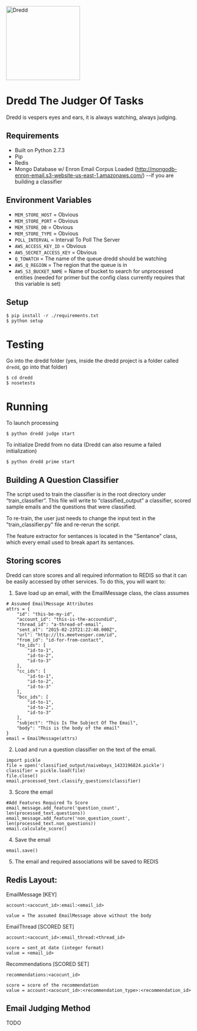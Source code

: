 <img src="http://www.advancedphotoshop.co.uk/users/18190/thm1024/judge_dredd__by_kash_.jpg" alt="Dredd" style="width: 200px;"/>

# Dredd The Judger Of Tasks
Dredd is vespers eyes and ears, it is always watching, always judging.

## Requirements
- Built on Python 2.7.3
- Pip
- Redis
- Mongo Database w/ Enron Email Corpus Loaded (http://mongodb-enron-email.s3-website-us-east-1.amazonaws.com/) --if you are building a classifier

## Environment Variables
- `MEM_STORE_HOST` = Obvious
- `MEM_STORE_PORT` = Obvious
- `MEM_STORE_DB` = Obvious
- `MEM_STORE_TYPE` = Obvious
- `POLL_INTERVAL` = Interval To Poll The Server
- `AWS_ACCESS_KEY_ID` = Obvious
- `AWS_SECRET_ACCESS_KEY` = Obvious
- `Q_TOWATCH` = The name of the queue dredd should be watching
- `AWS_Q_REGION` = The region that the queue is in
- `AWS_S3_BUCKET_NAME` = Name of bucket to search for unprocessed entities (needed for primer but the config class currently requires that this variable is set)

## Setup
```
$ pip install -r ./requirements.txt
$ python setup
```

# Testing
Go into the dredd folder (yes, inside the dredd project is a folder called `dredd`, go into that folder)
```
$ cd dredd
$ nosetests
```

# Running
To launch processing
```
$ python dredd judge start
```

To initialize Dredd from no data (Dredd can also resume a failed initialization)
```
$ python dredd prime start
```


## Building A Question Classifier
The script used to train the classifier is in the root directory under “train_classifier”. This file will write to  “classified_output” a classifier, scored sample emails and the questions that were classified.

To re-train, the user just needs to change the input text in the "train_classifier.py" file and re-rerun the script.

The feature extractor for sentances is located in the "Sentance" class, which every email used to break apart its sentances.

## Storing scores
Dredd can store scores and all required information to REDIS so that it can be easily accessed by other services. To do this, you will want to:

1. Save load up an email, with the EmailMessage class, the class assumes
```
# Assumed EmailMessage Attributes
attrs = {
    "id": "this-be-my-id",
    "account_id": "this-is-the-accoundid",
    "thread_id": "a-thread-of-email",
    "sent_at": "2015-02-23T21:22:48.000Z",
    "url": "http://lts.meetvesper.com/id",
    "from_id": "id-for-from-contact",
    "to_ids": [
        "id-to-1",
        "id-to-2",
        "id-to-3"
    ],
    "cc_ids": [
        "id-to-1",
        "id-to-2",
        "id-to-3"
    ],
    "bcc_ids": [
        "id-to-1",
        "id-to-2",
        "id-to-3"
    ],
    "subject": "This Is The Subject Of The Email",
    "body": "This is the body of the email"
}
email = EmailMessage(attrs)
```

2. Load and run a question classifier on the text of the email.
```
import pickle
file = open('classified_output/naivebays_1433196824.pickle')
classifier = pickle.load(file)
file.close()
email.processed_text.classify_questions(classifier)
```
3. Score the email
```
#Add Features Required To Score
email_message.add_feature('question_count', len(processed_text.questions))
email_message.add_feature('non_question_count',  len(processed_text.non_questions))
email.calculate_score()
```
4. Save the email
```
email.save()
```

5. The email and required associations will be saved to REDIS

## Redis Layout:

EmailMessage [KEY]
```
account:<acocunt_id>:email:<email_id>

value = The assumed EmailMessage above without the body
```

EmailThread [SCORED SET]
```
account:<acocunt_id>:email_thread:<thread_id>

score = sent_at date (integer format)
value = <email_id>

```

Recommendations [SCORED SET]
```
recommendations:<acocunt_id>

score = score of the recommendation
value = account:<acocunt_id>:<recommendation_type>:<recommendation_id>
```





## Email Judging Method
TODO
